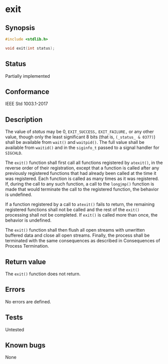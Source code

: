 # exit

## Synopsis

```c
#include <stdlib.h>

void exit(int status);
```

## Status

Partially implemented

## Conformance

IEEE Std 1003.1-2017

## Description

The value of _status_ may be 0, `EXIT_SUCCESS,` `EXIT_FAILURE,` or any other value, though only the least significant
8 bits (that is, `(_status_ & 0377)`) shall be available from `wait()` and `waitpid()`. The full value shall be
available from `waitid()` and in the `siginfo_t` passed to a signal handler for `SIGCHLD`.

The `exit()` function shall first call all functions registered by `atexit()`, in the reverse order of their
registration, except that a function is called after any previously registered functions that had already been called at
the time it was registered. Each function is called as many times as it was registered. If, during the call to any such
function, a call to the `longjmp()` function is made that would terminate the call to the registered function, the
behavior is undefined.

If a function registered by a call to `atexit()` fails to return, the remaining registered functions shall not be called
and the rest of the `exit()` processing shall not be completed. If `exit()` is called more than once, the behavior is
undefined.

The `exit()` function shall then flush all open streams with unwritten buffered data and close all open streams.
Finally, the process shall be terminated with the same consequences as described in Consequences of Process
Termination.

## Return value

The `exit()` function does not return.

## Errors

No errors are defined.

## Tests

Untested

## Known bugs

None
